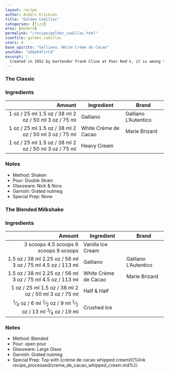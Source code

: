 ```yaml
---
layout: recipe
author: Anders Erickson
title: "Golden Cadillac"
categories: [fizz]
eras: [modern]
permalink: "/recipe/golden_cadillac.html"
iconfile: golden_cadillac
stars: 0
base_spirits: "Galliano, White Crème de Cacao"
youtube: "x6QiK4firC4"
excerpt: |
  Created in 1952 by bartender Frank Cline at Poor Red's, it is among the best cocktails to feature Galliano.
---
```


### The Classic

### Ingredients

| Amount | Ingredient           | Brand                |
| -----: | -------------------- | -------------------- |
|   <span class="onex active">1 oz  / 25 ml</span> <span class="onehalfx">1.5 oz  / 38 ml</span> <span class="twox">2 oz  / 50 ml</span> <span class="threex">3 oz  / 75 ml</span>| Galliano             | Galliano L’Autentico |
|   <span class="onex active">1 oz  / 25 ml</span> <span class="onehalfx">1.5 oz  / 38 ml</span> <span class="twox">2 oz  / 50 ml</span> <span class="threex">3 oz  / 75 ml</span>| White Crème de Cacao | Marie Brizard        |
|   <span class="onex active">1 oz  / 25 ml</span> <span class="onehalfx">1.5 oz  / 38 ml</span> <span class="twox">2 oz  / 50 ml</span> <span class="threex">3 oz  / 75 ml</span>| Heavy Cream          |

### Notes

- Method: Shaken
- Pour: Double Strain
- Glassware: Nick & Nora
- Garnish: Grated nutmeg
- Special Prep: None

### The Blended Milkshake

### Ingredients

|   Amount | Ingredient           | Brand                |
| -------: | -------------------- | -------------------- |
| <span class="onex active">3 scoops </span> <span class="onehalfx">4.5 scoops </span> <span class="twox">6 scoops </span> <span class="threex">9 scoops </span>| Vanilla Ice Cream    |
|   <span class="onex active">1.5 oz  / 38 ml</span> <span class="onehalfx">2.25 oz  / 56 ml</span> <span class="twox">3 oz  / 75 ml</span> <span class="threex">4.5 oz  / 113 ml</span>| Galliano             | Galliano L’Autentico |
|   <span class="onex active">1.5 oz  / 38 ml</span> <span class="onehalfx">2.25 oz  / 56 ml</span> <span class="twox">3 oz  / 75 ml</span> <span class="threex">4.5 oz  / 113 ml</span>| White Crème de Cacao | Marie Brizard        |
|     <span class="onex active">1 oz  / 25 ml</span> <span class="onehalfx">1.5 oz  / 38 ml</span> <span class="twox">2 oz  / 50 ml</span> <span class="threex">3 oz  / 75 ml</span>| Half & Half          |
|  <span class="onex active"><sup>1</sup>&frasl;<sub>4</sub> oz  / 6 ml</span> <span class="onehalfx"><sup>1</sup>&frasl;<sub>2</sub> oz  / 9 ml</span> <span class="twox"><sup>1</sup>&frasl;<sub>2</sub> oz  / 13 ml</span> <span class="threex"><sup>3</sup>&frasl;<sub>4</sub> oz  / 19 ml</span>| Crushed Ice          |

### Notes

- Method: Blended
- Pour: open pour
- Glassware: Large Glass
- Garnish: Grated nutmeg
- Special Prep: Top with [crème de cacao whipped cream]({%link recipe_processed/creme_de_cacao_whipped_cream.md%}).
